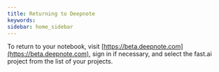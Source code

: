 ```yaml
---
title: Returning to Deepnote
keywords:
sidebar: home_sidebar
---
```


To return to your notebook, visit [https://beta.deepnote.com](https://beta.deepnote.com), sign in if necessary, and select the fast.ai project from the list of your projects.
